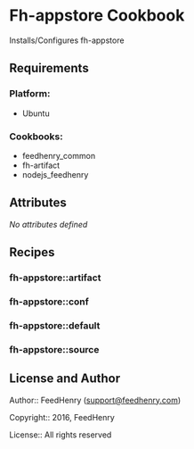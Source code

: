 Fh-appstore Cookbook
====================

Installs/Configures fh-appstore

Requirements
------------

### Platform:

* Ubuntu

### Cookbooks:

* feedhenry_common
* fh-artifact
* nodejs_feedhenry

Attributes
----------

*No attributes defined*

Recipes
-------

### fh-appstore::artifact



### fh-appstore::conf



### fh-appstore::default



### fh-appstore::source




License and Author
------------------

Author:: FeedHenry (<support@feedhenry.com>)

Copyright:: 2016, FeedHenry

License:: All rights reserved

